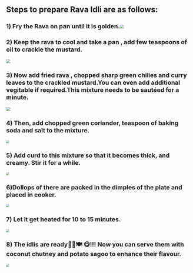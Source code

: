 ## Steps to prepare Rava Idli are as follows: 

### 1) Fry the Rava on pan until it is golden.<img src="https://i2.wp.com/www.vegrecipesofindia.com/wp-content/uploads/2013/11/rava-idli10.jpg" style="zoom: 67%;" />



### 2)  Keep the rava to cool and take a pan , add few teaspoons of oil to crackle the mustard.

<img src="https://i2.wp.com/www.vegrecipesofindia.com/wp-content/uploads/2013/11/rava-idli03.jpg" style="zoom: 67%;" />



### 3)  Now add fried rava , chopped sharp green chilies and curry leaves to the crackled mustard.You can even add additional vegitable if required.This mixture needs to be sautéed for a minute.

<img src="https://i2.wp.com/www.vegrecipesofindia.com/wp-content/uploads/2013/11/rava-idli09.jpg" style="zoom:67%;" />



### 4)  Then, add chopped green coriander, teaspoon of baking soda and salt to the mixture.

<img src="https://i2.wp.com/www.vegrecipesofindia.com/wp-content/uploads/2013/11/rava-idli11.jpg" style="zoom:50%;" />



### 5)  Add curd to this mixture so that  it becomes thick, and creamy. Stir it for a while.

<img src="https://i2.wp.com/www.vegrecipesofindia.com/wp-content/uploads/2013/11/rava-idli13.jpg" style="zoom:50%;" />



### 6)Dollops of there are packed in the dimples of the plate  and placed in cooker.

<img src="https://i2.wp.com/www.vegrecipesofindia.com/wp-content/uploads/2013/11/rava-idli20.jpg" style="zoom:50%;" />



### 7) Let it get heated for 10 to 15 minutes.

<img src="https://i2.wp.com/www.vegrecipesofindia.com/wp-content/uploads/2013/11/rava-idli21.jpg" style="zoom:50%;" />



### 8) The idlis are ready👩🏻🍽 😋!!! Now you can serve them with coconut chutney and potato sagoo to enhance their flavour.

<img src="https://i.pinimg.com/originals/c6/d1/32/c6d13261dc5f4fdfdf9bbdba8b504da5.jpg" style="zoom:50%;" />



